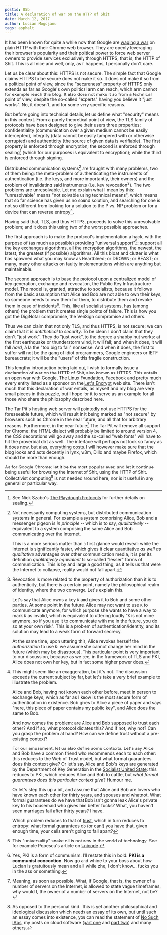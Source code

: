 ```yaml
---
postid: 05b
title: A declaration of war on the HTTP of Shit
date: March 12, 2017
author: Lucian Mogoșanu
tags: asphalt
---
```


It has been known for quite a while now that Google are
[waging a war][chrome-https] on plain HTTP with their Chrome web
browser. They are openly leveraging their browser's popularity and their
political power to force web server owners to provide services
exclusively through HTTPS, that is, the HTTP of Shit. This is all nice
and well, only, as it happens, I personally don't care.

Let us be clear about this: HTTPS is not secure. The simple fact that
Google claims HTTPS to be secure does not make it so. It does not make
it so from a political point of view, since the "secureness" property of
HTTPS only extends as far as Google's own political arm can reach, which
arm cannot for example reach this blog. It also does not make it so from
a technical point of view, despite the so-called "experts" having you
believe it "just works". No, it doesn't, and for some very specific
reasons.

But before going into technical details, let us define what "security"
means in this context. From a purely theoretical point of view, the TLS
family of protocols have been designed to give their users three
properties: confidentiality (communication over a given medium cannot be
easily intercepted), integrity (data cannot be easily tampered with or
otherwise corrupted) and authenticity (the source of given data is
verifiable). The first property is enforced through encryption; the
second is enforced through sealing[^1] (which for our purposes is
equivalent to encryption); while the third is enforced through signing.

Distributed communication systems[^2] are fraught with many problems,
two of them being: the meta-problem of authenticating the instruments of
authentication (i.e. the keys, and more importantly, their owners) and
the problem of invalidating said instruments (i.e. key
revocation[^3]). The two problems are unresolvable. Let me explain what
I mean by this: "unresolvable" means "not solvable using technical
means", which means that so far science has given us no sound solution,
and searching for one is not so different from looking for a solution to
the P vs. NP problem or for a device that can reverse entropy[^4].

Having said that, TLS, and thus HTTPS, proceeds to solve this
unresolvable problem; and it does this using two of the worst possible
approaches.

The first approach is to make the protocol's implementation a hack, with
the purpose of (as much as possible) providing "universal support"[^5]:
support all the key exchanges algorithms, all the encryption algorithms,
the newest, the latest, the greatest (if possible) algorithms. All this
bloat and clutter is what has spawned what you may know as Heartbleed;
or DROWN; or BEAST; or many, many other attacks on faulty
implementations which are anything but maintainable.

The second approach is to base the protocol upon a centralized model of
key generation, exchange and revocation, the Public Key Infrastructure
model. The model is, granted, attractive to socialists, because it
follows from the basic assumption that Alice and Bob are not able to own
their keys, so someone needs to own them for them, to distribute them
and revoke them in case of incidents[^6]. This, like all
[socialist systems][mechanics-of-socialism], has (among others) the
problem that it creates single points of failure. This is how you got
the DigiNotar compromise, the VeriSign compromise and others.

Thus we can claim that not only TLS, and thus HTTPS, is not secure; we
can claim that it is *antithetical to security*. To be clear: I don't
claim that they don't "just work". They do "just work", to the degree a
shabby hut works: at the first earthquake or thunderstorm wind, it will
fall; and when it does, it will fall *hard*, à la the "too big to fail"
nonsense. And when it does, the first to suffer will not be the gang of
idiot programmers, Google engineers or IETF bureaucrats; it will be the
"users" of this fragile construction.

This lengthy introduction being laid out, I wish to formally issue a
declaration of war on the HTTP of Shit, also known as HTTPS. This
entails an open war with Google, The Linux Foundation, Facebook and
pretty much every entity listed as a sponsor on the
[Let's Encrypt][lets-encrypt] web site. There isn't much that this
declaration of war entails, as myself and my blog are very small pieces
in this puzzle, but I hope for it to serve as an example for all those
who share the philosophy described here.

The Tar Pit's hosting web server will pointedly not use HTTPS for the
foreseeable future, which will result in it being marked as "not secure"
by browsers such as Chrome in the near future, and all that for
arbitrary reasons. Furthermore, in the near future[^7] The Tar Pit will
remove all support for Chrome: the HTML dialect will probably be limited
to around version 4, the CSS decorations will go away and the so-called
"web fonts" will have to hit the proverbial dirt as well. The interface
will perhaps not look so fancy as it does now, but alas,
[everything costs][freedom-is-slavery]. I will however make sure that
the blog looks and acts decently in lynx, w3m, Dillo and maybe Firefox,
which should be more than enough.

As for Google Chrome: let it be the most popular ever, and let it
continue being useful for browsing the Internet of Shit, using the HTTP
of Shit. Collectivist computing[^8] is not needed around here, nor is it
useful in any general or particular way.

[^1]: See Nick Szabo's [The Playdough Protocols][szabo] for further
    details on sealing.

[^2]: Not necessarily computing systems, but distributed communication
    systems in general. For example a system comprising Alice, Bob and a
    messenger pigeon is *in principle* -- which is to say,
    *qualitatively* -- equivalent to a system comprising the same Alice
    and Bob communicating over the Internet.

    This is a more serious matter than a first glance would reveal:
    while the Internet is significantly faster, which gives it clear
    quantitative *as well as qualitative* advantages over other
    communication media, it is per its definition *qualitatively
    equivalent* to so-called "lesser" forms of communication. This is by
    and large a good thing, as it tells us that were the Internet to
    collapse, reality would not fall apart.

[^3]: Revocation is more related to the property of authorization than
    it is to authenticity, but there is a certain point, namely the
    philosophical realm of identity, where the two converge. Let's
    explain this.

    Let's say that Alice owns a key `K` and gives it to Bob and some
    other parties. At some point in the future, Alice may not want to
    use `K` to communicate anymore, for which purpose she wants to have
    a way to mark `K` as invalid, which is equivalent to uttering loudly
    "`K` is not mine anymore, so if you use it to communicate with me in
    the future, you do so at your own risk". This is a problem of
    authentication/identity, and its solution may lead to a weak form of
    forward secrecy.

    At the same time, upon uttering this, Alice revokes herself the
    *authorization* to use `K`: we assume she cannot change her mind in
    the future (which may be disastrous). This particular point is very
    important to our discussion, because as we see, in the framework of
    TLS and PKI, Alice does not own her key, but in fact some higher
    power does.

[^4]: This might seem like an exaggeration, but it's not. The discussion
    exceeds the current subject by far, but let's take a very brief
    example to illustrate the problem.

    Alice and Bob, having not known each other before, meet in person to
    exchange keys, which as far as I know is the most secure form of
    authentication in existence. Bob gives to Alice a piece of paper and
    says "here, this piece of paper contains my public key", and Alice
    does the same to Bob.

    And now comes the problem: are Alice and Bob supposed to trust each
    other? And if so, what protocol dictates this? And if not, why not?
    Can you grasp the problem at hand? How can we define trust without a
    pre-existing context?

    For our amusement, let us also define some contexts. Let's say Alice
    and Bob have a common friend who recommends each to each other: this
    reduces to the Web of Trust model, but what formal guarantees does
    this context give? Or let's say Alice and Bob's keys are generated
    by the Department of Key Generation in the
    [Socialist United State][we]: this reduces to PKI, which reduces
    Alice and Bob to cattle, but *what formal guarantees does this
    particular context give*? Humour me.

    Or let's step this up a bit, and assume that Alice and Bob are
    lovers who have known each other for thirty years, and spouses and
    whatnot. What formal guarantees do we have that Bob isn't gonna leak
    Alice's private key to his housemaid who gives him better fucks?
    What, you haven't seen marriages fail after thirty years? I have.

    Which problem reduces to that of [trust][the-problem-of-trust],
    which in turn reduces to entropy: what formal guarantees do (or
    can!) you have that, given enough time, your cells aren't going to
    fall apart?

[^5]: This "universality" snake oil is not new in the world of
    technology. See for example Popescu's article on
    [Unicode][unicode-is-stupid].

[^6]: Yes, PKI is a form of communism. I'll restate this in bold: **PKI
    is a communist concoction**. Now go and whine to your boss about how
    Lucian is gratuitously mean and all, while zhe, I don't
    know... fucks you in the ass or something.

[^7]: Meaning, as soon as possible. What, if Google, that is, the owner
    of a number of servers on the Internet, is allowed to state vague
    timeframes, why would I, the owner of a number of servers on the
    Internet, not be?

[^8]: As opposed to the personal kind. This is yet another philosophical
    and ideological discussion which needs an essay of its own, but
    until such an essay comes into existence, you can read the statement
    of [No Such lAbs][nsa], my posts on cloud software
    ([part one][cloud-software-i] and [part two][cloud-software-ii]) and
    many others.

[chrome-https]: http://archive.is/S4yT0
[szabo]: http://archive.is/Cjlr5
[we]: /posts/y02/04b-we.html
[the-problem-of-trust]: /posts/y03/059-the-problem-of-trust.html
[unicode-is-stupid]: http://trilema.com/2016/unicode-is-fucking-stupid-the-definitive-article/
[mechanics-of-socialism]: /posts/y00/017-the-mechanics-of-socialism.html
[lets-encrypt]: http://archive.is/pDJzm
[freedom-is-slavery]: /posts/y03/04f-freedom-is-slavery.html
[nsa]: http://nosuchlabs.com/
[cloud-software-i]: /posts/y00/00e-cloud-software-is-unreliable.html
[cloud-software-ii]: /posts/y02/041-cloud-software-is-unreliable-ii.html
